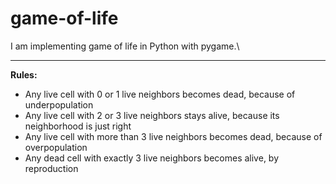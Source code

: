 # game-of-life
I am implementing game of life in Python with pygame.\

-----
**Rules:**
* Any live cell with 0 or 1 live neighbors becomes dead, because of underpopulation
* Any live cell with 2 or 3 live neighbors stays alive, because its neighborhood is just right
* Any live cell with more than 3 live neighbors becomes dead, because of overpopulation
* Any dead cell with exactly 3 live neighbors becomes alive, by reproduction
